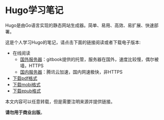 # Hugo学习笔记

Hugo是由Go语言实现的静态网站生成器。简单、易用、高效、易扩展、快速部署。

这是个人学习Hugo的笔记，请点击下面的链接阅读或者下载电子版本:

- 在线阅读
	- [国外服务器][gitbook]：gitbook提供的托管，服务器在国外，速度比较慢，偶尔被墙，HTTPS
	- [国内服务器][qcloud]：腾讯云加速，国内网速极快，非HTTPS
- [下载pdf格式][pdf]
- [下载mobi格式][mobi]
- [下载epub格式][epub]

本文内容可以任意转载，但是需要注明来源并提供链接。

**请勿用于商业出版**。

[gitbook]: https://skyao.gitbooks.io/learning-hugo/
[qcloud]: http://skyao.io/learning-hugo/
[pdf]: https://www.gitbook.com/download/pdf/book/skyao/learning-hugo
[mobi]: https://www.gitbook.com/download/mobi/book/skyao/learning-hugo
[epub]: https://www.gitbook.com/download/epub/book/skyao/learning-hugo
